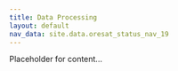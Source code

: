 ```yaml
---
title: Data Processing
layout: default
nav_data: site.data.oresat_status_nav_19
---
```



Placeholder for content...
